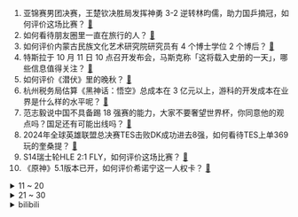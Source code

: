 1. 亚锦赛男团决赛，王楚钦决胜局发挥神勇 3-2 逆转林昀儒，助力国乒摘冠，如何评价这场比赛？ [:link:](https://www.zhihu.com/question/809457815)
2. 如何看待朋友圈里一直在旅行的人？ [:link:](https://www.zhihu.com/question/451744977)
3. 如何评价内蒙古民族文化艺术研究院研究员有 4 个博士学位 2 个博后？ [:link:](https://www.zhihu.com/question/803058223)
4. 特斯拉于 10 月 11 日 10 点召开发布会，马斯克称「这将载入史册的一天」，哪些信息值得关注？ [:link:](https://www.zhihu.com/question/792928563)
5. 如何评价《潜伏》里的晚秋？ [:link:](https://www.zhihu.com/question/61062075)
6. 杭州税务局估算《黑神话：悟空》总成本在 3 亿元以上，游科的开发成本在业界是什么样的水平呢？ [:link:](https://www.zhihu.com/question/803336007)
7. 范志毅说中国不具备踢 18 强赛的能力，大家不要奢望世界杯，你同意他的观点吗？国足还有可能出线吗？ [:link:](https://www.zhihu.com/question/808556588)
8. 2024年全球英雄联盟总决赛TES击败DK成功进去8强，如何看待TES上单369玩的奎桑提？ [:link:](https://www.zhihu.com/question/808456027)
9. S14瑞士轮HLE 2:1 FLY，如何评价这场比赛？ [:link:](https://www.zhihu.com/question/808420454)
10. 《原神》5.1版本已开，如何评价希诺宁这一人权卡？ [:link:](https://www.zhihu.com/question/795301628)
<details>
<summary>11 ~ 20</summary>

11. 40岁，人生已经过半有什么感受？ [:link:](https://www.zhihu.com/question/796072968)
12. “我对孩子们小时候管得太严了，他们现在都有些恨我”，你怎么看？有什么能够安慰他的话吗？ [:link:](https://www.zhihu.com/question/767174008)
13. 简历「美化」的合理范围是什么？如何区分「美化」和「造假」？ [:link:](https://www.zhihu.com/question/668860948)
14. 强者是怎么熬过最痛苦的阶段的？有什么方法吗？ [:link:](https://www.zhihu.com/question/795966921)
15. 怎么形容桂花香？ [:link:](https://www.zhihu.com/question/50635744)
16. 为什么有些公司面试完迟迟不给反馈？主动询问 HR 也不回复。如果面试没通过直说就好，为啥「装聋作哑」？ [:link:](https://www.zhihu.com/question/664608606)
17. 正在准备26考研，在考研数学方面大家有碰到过什么问题，方便分享下参加欧几里得模考的感受吗？ [:link:](https://www.zhihu.com/question/804702219)
18. 怎么看待国产车一定能追上甚至超越国际品牌的言论？ [:link:](https://www.zhihu.com/question/667726463)
19. 诺贝尔化学奖得主 John M. Jumper 博士毕业仅七年就拿诺奖，这属于什么科研水平？ [:link:](https://www.zhihu.com/question/795074873)
20. 何云伟的基本功在相声圈是一种怎么样的存在呢? [:link:](https://www.zhihu.com/question/620528029)
</details>
<details>
<summary>21 ~ 30</summary>

21. 为什么城里18层楼的承重墙还没有农村三层自建房的厚？ [:link:](https://www.zhihu.com/question/636617732)
22. 女博主独闯哀牢山露营 2 天 1 夜，当地将依法展开调查，独闯哀牢山禁区有多危险？哪些问题值得反思？ [:link:](https://www.zhihu.com/question/789426597)
23. 东北雨姐删除道歉视频，账号七天未更新，网友称拍摄基地已人去房空，具体情况如何？ [:link:](https://www.zhihu.com/question/772172405)
24. 网上到处转码编程成功的，现实中真的容易吗？ [:link:](https://www.zhihu.com/question/503266644)
25. 现在年轻人买房难，为啥不推出小户型商品房？ [:link:](https://www.zhihu.com/question/667271175)
26. 如何评价《大唐双龙传》中的婠婠？ [:link:](https://www.zhihu.com/question/48084571)
27. 多家银行发布公告，存量房贷利率统一降至 LPR-30BP，房贷每月将少还多少？后续还有调降的空间吗？ [:link:](https://www.zhihu.com/question/805251158)
28. S14 瑞士轮胜者组 TES 2:0 击败 DK 晋级淘汰赛，如何评价这场比赛？ [:link:](https://www.zhihu.com/question/807047838)
29. 为何整个东南亚，就出了新加坡一个发达国家？ [:link:](https://www.zhihu.com/question/769557018)
30. 如何看待国足三连败后伊万科维奇称，「满意国足表现，对印尼是真正战斗的开始，目标小组前四」？ [:link:](https://www.zhihu.com/question/807651629)
</details><details>
<summary>bilibili</summary>

</details>